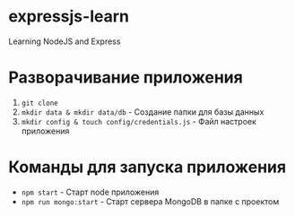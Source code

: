# expressjs-learn
Learning NodeJS and Express

# Разворачивание приложения

1. `git clone`
2. `mkdir data & mkdir data/db` - Создание папки для базы данных
3. `mkdir config & touch config/credentials.js` - Файл настроек приложения

# Команды для запуска приложения

* `npm start` - Старт node приложения
* `npm run mongo:start` - Старт сервера MongoDB в папке с проектом
